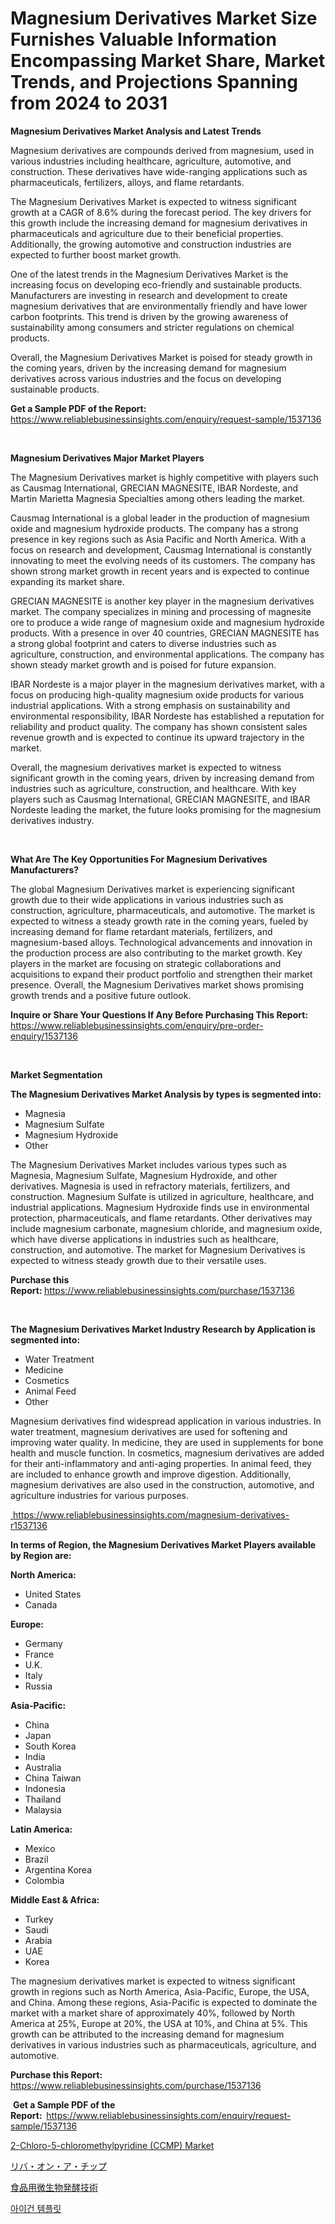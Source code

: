 <p><h1>Magnesium Derivatives Market Size Furnishes Valuable Information Encompassing Market Share, Market Trends, and Projections Spanning from 2024 to 2031</h1></p><p><strong>Magnesium Derivatives Market Analysis and Latest Trends</strong></p>
<p><p>Magnesium derivatives are compounds derived from magnesium, used in various industries including healthcare, agriculture, automotive, and construction. These derivatives have wide-ranging applications such as pharmaceuticals, fertilizers, alloys, and flame retardants.</p><p>The Magnesium Derivatives Market is expected to witness significant growth at a CAGR of 8.6% during the forecast period. The key drivers for this growth include the increasing demand for magnesium derivatives in pharmaceuticals and agriculture due to their beneficial properties. Additionally, the growing automotive and construction industries are expected to further boost market growth.</p><p>One of the latest trends in the Magnesium Derivatives Market is the increasing focus on developing eco-friendly and sustainable products. Manufacturers are investing in research and development to create magnesium derivatives that are environmentally friendly and have lower carbon footprints. This trend is driven by the growing awareness of sustainability among consumers and stricter regulations on chemical products.</p><p>Overall, the Magnesium Derivatives Market is poised for steady growth in the coming years, driven by the increasing demand for magnesium derivatives across various industries and the focus on developing sustainable products.</p></p>
<p><strong>Get a Sample PDF of the Report:&nbsp;</strong> <a href="https://www.reliablebusinessinsights.com/enquiry/request-sample/1537136">https://www.reliablebusinessinsights.com/enquiry/request-sample/1537136</a></p>
<p>&nbsp;</p>
<p><strong>Magnesium Derivatives Major Market Players</strong></p>
<p><p>The Magnesium Derivatives market is highly competitive with players such as Causmag International, GRECIAN MAGNESITE, IBAR Nordeste, and Martin Marietta Magnesia Specialties among others leading the market. </p><p>Causmag International is a global leader in the production of magnesium oxide and magnesium hydroxide products. The company has a strong presence in key regions such as Asia Pacific and North America. With a focus on research and development, Causmag International is constantly innovating to meet the evolving needs of its customers. The company has shown strong market growth in recent years and is expected to continue expanding its market share.</p><p>GRECIAN MAGNESITE is another key player in the magnesium derivatives market. The company specializes in mining and processing of magnesite ore to produce a wide range of magnesium oxide and magnesium hydroxide products. With a presence in over 40 countries, GRECIAN MAGNESITE has a strong global footprint and caters to diverse industries such as agriculture, construction, and environmental applications. The company has shown steady market growth and is poised for future expansion.</p><p>IBAR Nordeste is a major player in the magnesium derivatives market, with a focus on producing high-quality magnesium oxide products for various industrial applications. With a strong emphasis on sustainability and environmental responsibility, IBAR Nordeste has established a reputation for reliability and product quality. The company has shown consistent sales revenue growth and is expected to continue its upward trajectory in the market.</p><p>Overall, the magnesium derivatives market is expected to witness significant growth in the coming years, driven by increasing demand from industries such as agriculture, construction, and healthcare. With key players such as Causmag International, GRECIAN MAGNESITE, and IBAR Nordeste leading the market, the future looks promising for the magnesium derivatives industry.</p></p>
<p>&nbsp;</p>
<p><strong>What Are The Key Opportunities For Magnesium Derivatives Manufacturers?</strong></p>
<p><p>The global Magnesium Derivatives market is experiencing significant growth due to their wide applications in various industries such as construction, agriculture, pharmaceuticals, and automotive. The market is expected to witness a steady growth rate in the coming years, fueled by increasing demand for flame retardant materials, fertilizers, and magnesium-based alloys. Technological advancements and innovation in the production process are also contributing to the market growth. Key players in the market are focusing on strategic collaborations and acquisitions to expand their product portfolio and strengthen their market presence. Overall, the Magnesium Derivatives market shows promising growth trends and a positive future outlook.</p></p>
<p><strong>Inquire or Share Your Questions If Any Before Purchasing This Report:</strong> <a href="https://www.reliablebusinessinsights.com/enquiry/pre-order-enquiry/1537136">https://www.reliablebusinessinsights.com/enquiry/pre-order-enquiry/1537136</a></p>
<p>&nbsp;</p>
<p><strong>Market Segmentation</strong></p>
<p><strong>The Magnesium Derivatives Market Analysis by types is segmented into:</strong></p>
<p><ul><li>Magnesia</li><li>Magnesium Sulfate</li><li>Magnesium Hydroxide</li><li>Other</li></ul></p>
<p><p>The Magnesium Derivatives Market includes various types such as Magnesia, Magnesium Sulfate, Magnesium Hydroxide, and other derivatives. Magnesia is used in refractory materials, fertilizers, and construction. Magnesium Sulfate is utilized in agriculture, healthcare, and industrial applications. Magnesium Hydroxide finds use in environmental protection, pharmaceuticals, and flame retardants. Other derivatives may include magnesium carbonate, magnesium chloride, and magnesium oxide, which have diverse applications in industries such as healthcare, construction, and automotive. The market for Magnesium Derivatives is expected to witness steady growth due to their versatile uses.</p></p>
<p><strong>Purchase this Report:&nbsp;</strong><a href="https://www.reliablebusinessinsights.com/purchase/1537136">https://www.reliablebusinessinsights.com/purchase/1537136</a></p>
<p>&nbsp;</p>
<p><strong>The Magnesium Derivatives Market Industry Research by Application is segmented into:</strong></p>
<p><ul><li>Water Treatment</li><li>Medicine</li><li>Cosmetics</li><li>Animal Feed</li><li>Other</li></ul></p>
<p><p>Magnesium derivatives find widespread application in various industries. In water treatment, magnesium derivatives are used for softening and improving water quality. In medicine, they are used in supplements for bone health and muscle function. In cosmetics, magnesium derivatives are added for their anti-inflammatory and anti-aging properties. In animal feed, they are included to enhance growth and improve digestion. Additionally, magnesium derivatives are also used in the construction, automotive, and agriculture industries for various purposes.</p></p>
<p><a href="https://www.reliablebusinessinsights.com/magnesium-derivatives-r1537136">&nbsp;https://www.reliablebusinessinsights.com/magnesium-derivatives-r1537136</a></p>
<p><strong>In terms of Region, the Magnesium Derivatives Market Players available by Region are:</strong></p>
<p>
    <p> <strong> North America: </strong>
        <ul>
            <li>United States</li>
            <li>Canada</li>
        </ul>
        </p> 
    <p> <strong> Europe: </strong>
        <ul>
            <li>Germany</li>
            <li>France</li>
            <li>U.K.</li>
            <li>Italy</li>
            <li>Russia</li>
        </ul>
        </p> 
    <p> <strong> Asia-Pacific: </strong>
        <ul>
            <li>China</li>
            <li>Japan</li>
            <li>South Korea</li>
            <li>India</li>
            <li>Australia</li>
            <li>China Taiwan</li>
            <li>Indonesia</li>
            <li>Thailand</li>
            <li>Malaysia</li>
        </ul>
        </p> 
    <p> <strong> Latin America: </strong>
        <ul>
            <li>Mexico</li>
            <li>Brazil</li>
            <li>Argentina Korea</li>
            <li>Colombia</li>
        </ul>
        </p> 
    <p> <strong> Middle East & Africa: </strong>
        <ul>
            <li>Turkey</li>
            <li>Saudi</li>
            <li>Arabia</li>
            <li>UAE</li>
            <li>Korea</li>
        </ul>
    </p>
    </p>
<p><p>The magnesium derivatives market is expected to witness significant growth in regions such as North America, Asia-Pacific, Europe, the USA, and China. Among these regions, Asia-Pacific is expected to dominate the market with a market share of approximately 40%, followed by North America at 25%, Europe at 20%, the USA at 10%, and China at 5%. This growth can be attributed to the increasing demand for magnesium derivatives in various industries such as pharmaceuticals, agriculture, and automotive.</p></p>
<p><strong>Purchase this Report: </strong><a href="https://www.reliablebusinessinsights.com/purchase/1537136">https://www.reliablebusinessinsights.com/purchase/1537136</a></p>
<p>&nbsp;<strong>Get a Sample PDF of the Report:&nbsp;&nbsp;</strong><a href="https://www.reliablebusinessinsights.com/enquiry/request-sample/1537136">https://www.reliablebusinessinsights.com/enquiry/request-sample/1537136</a></p>
<p><strong></strong></p>
<p><p><a href="https://github.com/qdaxyrhp12/Market-Research-Report-List-1/blob/main/2-chloro-5-chloromethylpyridine-ccmp-market.md">2-Chloro-5-chloromethylpyridine (CCMP) Market</a></p><p><a href="https://medium.com/@colinom7865/%E8%82%9D%E8%87%93%E3%82%AA%E3%83%B3%E3%83%81%E3%83%83%E3%83%97%E5%B8%82%E5%A0%B4%E8%A6%8F%E6%A8%A1-%E3%82%B7%E3%82%A7%E3%82%A2-%E3%83%88%E3%83%AC%E3%83%B3%E3%83%89%E5%88%86%E6%9E%90%E3%83%AC%E3%83%9D%E3%83%BC%E3%83%88-%E8%A3%BD%E5%93%81-%E3%83%81%E3%83%A3%E3%82%A4%E3%83%AB%E3%83%89-%E3%83%AA%E3%83%90-%E3%82%AA%E3%83%B3-%E3%82%A2-%E3%83%81%E3%83%83%E3%83%97-%E3%82%A2%E3%83%80%E3%83%AB%E3%83%88-%E3%83%AA%E3%83%90-%E3%82%AA%E3%83%B3-%E3%82%A2-%E3%83%81%E3%83%83%E3%83%97-%E3%81%8A%E3%82%88%E3%81%B3%E3%82%BB%E3%82%B0%E3%83%A1%E3%83%B3%E3%83%88%E3%81%AE%E4%BA%88%E6%B8%AC-2024%E5%B9%B4-2031%E5%B9%B4-a2256068b803">リバ・オン・ア・チップ</a></p><p><a href="https://github.com/DwightHuels1/Market-Research-Report-List-1/blob/main/3970796136880.md">食品用微生物発酵技術</a></p><p><a href="https://medium.com/@pepo3k/2024%EB%85%84%EB%B6%80%ED%84%B0-2031%EB%85%84%EA%B9%8C%EC%A7%80-%EC%9D%98-cagr%EB%A1%9C-%ED%99%95%EC%9E%A5%EB%90%98%EB%8A%94-aigan-%ED%85%9C%ED%94%8C%EB%A6%BF-%EC%8B%9C%EC%9E%A5-%EA%B7%9C%EB%AA%A8%EC%97%90-%EB%8C%80%ED%95%9C-%ED%86%B5%EC%B0%B0%EB%A0%A5-99abdc7e096c">아이건 템플릿</a></p></p>
